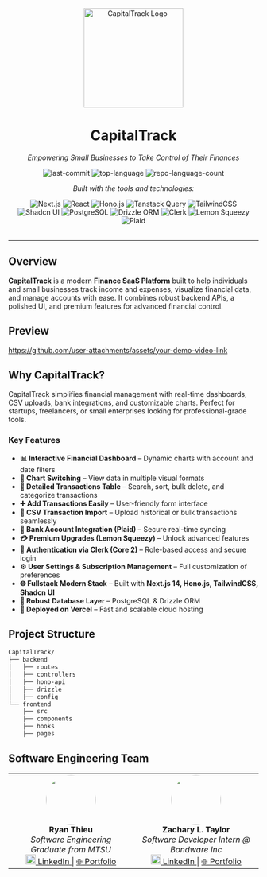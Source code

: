 <div id="top">

<!-- HEADER STYLE: CLASSIC -->
<div align="center">
<img src="Frontend/src/assets/CapitalTrackLogo.png" alt="CapitalTrack Logo" width="200" />

# CapitalTrack

<em>Empowering Small Businesses to Take Control of Their Finances</em>

<!-- BADGES -->
<img src="https://img.shields.io/badge/Last_Commit-August_2025-0080ff?style=flat&logo=git&logoColor=white" alt="last-commit">
<img src="https://img.shields.io/badge/Top_Language-TypeScript-0080ff?style=flat&logo=typescript&logoColor=white" alt="top-language">
<img src="https://img.shields.io/badge/Languages_Used-5-0080ff?style=flat&logo=code&logoColor=white" alt="repo-language-count">

<em>Built with the tools and technologies:</em>

<img src="https://img.shields.io/badge/Next.js-000000.svg?style=flat&logo=nextdotjs&logoColor=white" alt="Next.js">
<img src="https://img.shields.io/badge/React-61DAFB.svg?style=flat&logo=React&logoColor=black" alt="React">
<img src="https://img.shields.io/badge/Hono.js-FF6F00.svg?style=flat&logo=hono&logoColor=white" alt="Hono.js">
<img src="https://img.shields.io/badge/Tanstack%20Query-FF4154.svg?style=flat&logo=reactquery&logoColor=white" alt="Tanstack Query">
<img src="https://img.shields.io/badge/TailwindCSS-38BDF8?style=flat&logo=tailwindcss&logoColor=white" alt="TailwindCSS">
<img src="https://img.shields.io/badge/Shadcn%20UI-000000?style=flat&logo=ui&logoColor=white" alt="Shadcn UI">
<img src="https://img.shields.io/badge/PostgreSQL-4169E1?style=flat&logo=postgresql&logoColor=white" alt="PostgreSQL">
<img src="https://img.shields.io/badge/Drizzle%20ORM-8A2BE2?style=flat&logo=drizzle&logoColor=white" alt="Drizzle ORM">
<img src="https://img.shields.io/badge/Clerk-00B4D8?style=flat&logo=clerk&logoColor=white" alt="Clerk">
<img src="https://img.shields.io/badge/Lemon%20Squeezy-FFD700?style=flat&logo=lemonsqueezy&logoColor=black" alt="Lemon Squeezy">
<img src="https://img.shields.io/badge/Plaid-0055FF?style=flat&logo=plaid&logoColor=white" alt="Plaid">

</div>
<br>

---

## Overview

**CapitalTrack** is a modern **Finance SaaS Platform** built to help individuals and small businesses track income and expenses, visualize financial data, and manage accounts with ease. It combines robust backend APIs, a polished UI, and premium features for advanced financial control.

## Preview

https://github.com/user-attachments/assets/your-demo-video-link

## Why CapitalTrack?

CapitalTrack simplifies financial management with real-time dashboards, CSV uploads, bank integrations, and customizable charts. Perfect for startups, freelancers, or small enterprises looking for professional-grade tools.

### Key Features
- **📊 Interactive Financial Dashboard** – Dynamic charts with account and date filters  
- **🔁 Chart Switching** – View data in multiple visual formats  
- **🧾 Detailed Transactions Table** – Search, sort, bulk delete, and categorize transactions  
- **➕ Add Transactions Easily** – User-friendly form interface  
- **🔄 CSV Transaction Import** – Upload historical or bulk transactions seamlessly  
- **🔗 Bank Account Integration (Plaid)** – Secure real-time syncing  
- **💳 Premium Upgrades (Lemon Squeezy)** – Unlock advanced features  
- **🔐 Authentication via Clerk (Core 2)** – Role-based access and secure login  
- **⚙️ User Settings & Subscription Management** – Full customization of preferences  
- **🌐 Fullstack Modern Stack** – Built with **Next.js 14, Hono.js, TailwindCSS, Shadcn UI**  
- **💾 Robust Database Layer** – PostgreSQL & Drizzle ORM  
- **🚀 Deployed on Vercel** – Fast and scalable cloud hosting  

## Project Structure
```sh
CapitalTrack/
├── backend
│   ├── routes
│   ├── controllers
│   ├── hono-api
│   ├── drizzle
│   ├── config
└── frontend
    ├── src
    ├── components
    ├── hooks
    ├── pages

````
## Software Engineering Team
<table>
  <tr>
    <td align="center" width="50%">
    <img src="https://github.com/RT-1848.png" width="100" style="border-radius:50%"><br>
      <strong>Ryan Thieu</strong><br>
      <em>Software Engineering Graduate from MTSU</em><br>
      <a href="https://www.linkedin.com/in/rthieu/">
        <img src="https://cdn.jsdelivr.net/gh/devicons/devicon/icons/linkedin/linkedin-original.svg" width="20"/> LinkedIn
      </a> |
      <a href="https://myrtportfolio.vercel.app/">🌐 Portfolio</a>
    </td>
    <td align="center" width="50%">
     <img src="https://github.com/ZachTaylor2002.png" width="100" style="border-radius:50%"><br>
      <strong>Zachary L. Taylor</strong><br>
      <em>Software Developer Intern @ Bondware Inc</em><br>
      <a href="https://www.linkedin.com/in/z-taylor02/">
        <img src="https://cdn.jsdelivr.net/gh/devicons/devicon/icons/linkedin/linkedin-original.svg" width="20"/> LinkedIn
      </a> |
      <a href="https://zachtaylor.netlify.app/">🌐 Portfolio</a>
    </td>
  </tr>
</table>

